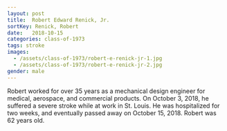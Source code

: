 ```yaml
---
layout: post
title:  Robert Edward Renick, Jr.
sortKey: Renick, Robert
date:   2018-10-15
categories: class-of-1973
tags: stroke
images:
  - /assets/class-of-1973/robert-e-renick-jr-1.jpg
  - /assets/class-of-1973/robert-e-renick-jr-2.jpg
gender: male
---
```

Robert worked for over 35 years as a mechanical design engineer for medical, aerospace, and commercial products. On October 3, 2018, he suffered a severe stroke while at work in St. Louis. He was hospitalized for two weeks, and eventually passed away on October 15, 2018. Robert was 62 years old.
